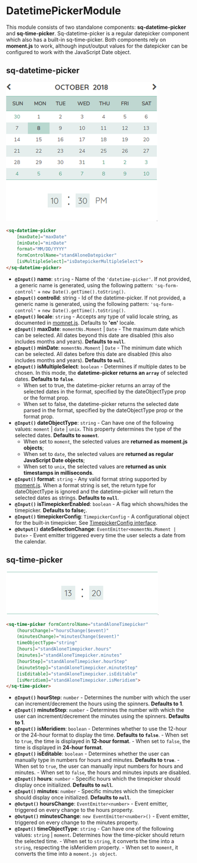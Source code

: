 # DatetimePickerModule

This module consists of two standalone components: **sq-datetime-picker** and **sq-time-picker**. Sq-datetime-picker is a regular datepicker component which also has a built-in sq-time-picker. Both components rely on **moment.js** to work, although input/output values for the datepicker can be configured to work with the JavaScript Date object.

## sq-datetime-picker

![SQ-datetime-picker](_media/sq-datetime-picker.gif)

```html
<sq-datetime-picker
    [maxDate]="maxDate"
    [minDate]="minDate"
    format="MM/DD/YYYY"
    formControlName="standAloneDatepicker"
    [isMultipleSelect]="isDatepickerMultipleSelect">
</sq-datetime-picker>
```

- **`@Input()` name**: `string` - Name of the `'datetime-picker'`. If not provided, a generic name is generated, using the following pattern: `'sq-form-control'` + `new Date().getTime().toString()`.
- **`@Input()` controlId**: string - Id of the datetime-picker. If not provided, a generic name is generated, using the following pattern: `'sq-form-control'` + `new Date().getTime().toString()`.
- **`@Input()` locale**: `string` - Accepts any type of valid locale string, as documented in [momnet.js](http://momentjs.com/docs/#/i18n/getting-locale/). Defaults to **'en'** locale.
- **`@Input()` maxDate**: `momentNs.Moment` | `Date` - The maximum date which can be selected. All dates beyond this date are disabled (this also includes months and years). **Defaults to `null`**.
- **`@Input()` minDate**: `momentNs.Moment` | `Date` - The minimum date which can be selected. All dates before this date are disabled (this also includes months and years). **Defaults to `null`**.
- **`@Input()` isMultipleSelect**: `boolean` - Determines if multiple dates to be chosen. In this mode, the **datetime-picker returns an `array`** of selected dates. **Defaults to `false`**.
  - When set to true, the datetime-picker returns an array of the selected dates in the format, specified by the dateObjectType prop or the format prop.
  - When set to false, the datetime-picker returns the selected date parsed in the format, specified by the dateObjectType prop or the format prop.
- **`@Input()` dateObjectType**: `string` - Can have one of the following values: `moment` | `date` | `unix`. This property determines the type of the selected dates. **Defaults to `moment`**.
  - When set to `moment`, the selected values are **returned as moment.js objects**;
  - When set to `date`, the selected values are **returned as regular JavaScript Date objects**;
  - When set to `unix`, the selected values are **returned as unix timestamps in milliseconds**.
- **`@Input()` format**: `string` - Any valid format string supported by [moment.js](http://momentjs.com/docs/#/displaying/format/). When a format string is set, the return type for dateObjectType is ignored and the datetime-picker will return the selected dates as strings. **Defaults to `null`**.
- **`@Input()` isTimepickerEnabled**: `boolean` - A flag which shows/hides the timepicker. **Defaults to false;**.
- **`@Input()` timepickerConfig**: `TimepickerConfig` - A configurational object for the built-in timepicker. See [TimepickerConfig interface](interfaces.md?id=timepickerconfig).
- **`@Output()` dateSelectionChange**: `EventEmitter<momentNs.Moment | Date>` - Event emitter triggered every time the user selects a date from the calendar.

## sq-time-picker

![SQ-time-picker](_media/sq-time-picker.gif)

```html
<sq-time-picker formControlName="standAloneTimepicker"
    (hoursChange)="hoursChange($event)"
    (minutesChange)="minutesChange($event)"
    timeObjectType="string"
    [hours]="standAloneTimepicker.hours"
    [minutes]="standAloneTimepicker.minutes"
    [hourStep]="standAloneTimepicker.hourStep"
    [minuteStep]="standAloneTimepicker.minuteStep"
    [isEditable]="standAloneTimepicker.isEditable"
    [isMeridiem]="standAloneTimepicker.isMeridiem">
</sq-time-picker>
```

- **`@Input()` hourStep**: `number` - Determines the number with which the user can increment/decrement the hours using the spinners. **Defaults to 1**.
- **`@Input()` minuteStep**: `number` - Determines the number with which the user can increment/decrement the minutes using the spinners. **Defaults to 1**.
- **`@Input()` isMeridiem**: `boolean` - Determines whether to use the 12-hour or the 24-hour format to display the time. **Defaults to `false`**. - When set to `true`, the time is displayed in **12-hour format**. - When set to `false`, the time is displayed in **24-hour format**.
- **`@Input()` isEditable**: `boolean` - Determines whether the user can manually type in numbers for hours and minutes. **Defaults to `true`**. - When set to `true`, the user can manually input numbers for hours and minutes. - When set to `false`, the hours and minutes inputs are disabled.
- **`@Input()` hours**: `number` - Specific hours which the timepicker should display once initialized. **Defaults to `null`**.
- **`@Input()` minutes**: `number` - Specific minutes which the timepicker should display once initialized. **Defaults to `null`**.
- **`@Output()` hoursChange**: `EventEmitter<number>` - Event emitter, triggered on every change to the hours property.
- **`@Output()` minutesChange**: `new EventEmitter<number>()` - Event emitter, triggered on every change to the minutes property.
- **`@Input()` timeObjectType**: `string` - Can have one of the following values: `string` | `moment`. Determines how the time-picker should return the selected time. - When set to `string`, it converts the time into a `string`, respecting the isMeridiem property. - When set to `moment`, it converts the time into a `moment.js object`.
